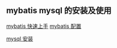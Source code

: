 ## mybatis mysql 的安装及使用

[mybatis 快速上手](https://www.jianshu.com/p/c77e3691867d)
[mybatis 配置](https://www.jianshu.com/p/e354de9f0781)

[mysql 安装](https://www.cnblogs.com/tangyb/p/8971658.html)